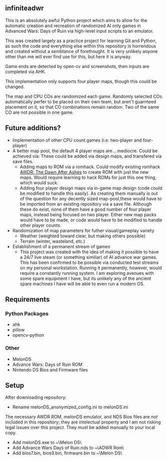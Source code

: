 ## infiniteadwr
This is an absolutely awful Python project which aims to allow for the automatic creation and recreation of randomized AI only games in Advanced Wars: Days of Ruin via high-level input scripts to an emulator. 

This was created largely as a practice project for learning Git and Python, as such the code and everything else within this repository is horrendous and created without a semblance of forethought. It is very unlikely anyone other than me will ever find use for this, but here it is anyway. 

Game ends are detected by open-cv and screenshots, then inputs are completed via AHK.

This implementation only supports four player maps, though this could be changed.

The map and CPU COs are randomized each game. Randomly selected COs automatically perfer to be placed on their own team, but aren't guarnteed placement on it, so that CO combinations remain random. Two of the same CO are not possible in one game.

## Future additions?
* Implementation of other CPU count games (i.e. two-player and four-player)
* A better map pool, the default 4 player maps are... mediocre. Could be achieved via: 
These could be added via design maps, and transfered via save files.
  * Adding maps to ROM via a romhack. Could modify existing romhack [AWDR: The Dawn After Ashes](https://forums.warsworldnews.com/viewtopic.php?f=37&t=14247&p=417152#p417152) to create ROM with just the new maps. Would require learning to hack ROMs for just this one thing, which would suck.
  * Adding four player design maps via in-game map design (code could be modified to handle this easily). As creating them manually is out of the question for any decently sized map-pool,these would have to be imported from an existing repository via a save file. Although these do exist, none of them have a good number of four player maps, instead being focused on two player. Either new map packs would have to be made, or code would have to be modified to handle other player counts.
* Randomization of map parameters for futher visual/gameplay variety
  * Weather (weighted toward clear, but making others possible)
  * Terrain (winter, wasteland, etc.)
* Establishment of a permanent stream of games
  * This project was created with the idea of making it possible to have a 24/7 live steam (or something similiar) of AI advance war games. This has been confirmed to be possible via conducted test streams on my personal workstation. Running it permanently, however, would require a constantly running system. I am exploring avenues with some spare equipment I have, but its unlikely any of the ancient spare machines I have will be able to even run a modern OS.

## Requirements
### Python Packages
* ahk
* pillow
* opencv-python
### Other
* MelonDS
* Advance Wars: Days of Ruin ROM
* Nintendo DS Bios and Firmware files

## Setup
After downloading repository:
* Rename melonDS_anonymized_config.ini to melonDS.ini

The necessary AWDR ROM, melonDS emulator, and NDS Bios files are *not* included in this repository; they are intelectual property and I am not risking legal issues over this project. They must be added manually to your local copy.
* Add melonDS.exe to ~\Melon DS\
* Add Advance Wars Days of Ruin.nds to ~\ADWR Rom\
* Add bios7.bin, bios9.bin, firmware.bin to ~\Melon DS\
